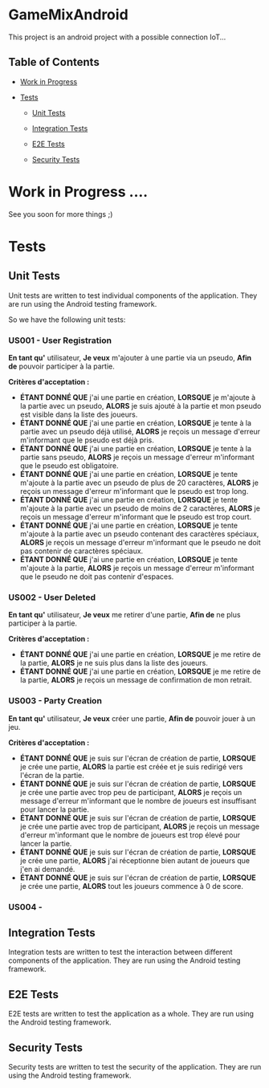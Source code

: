 
# GameMixAndroid



This project is an android project with a possible connection IoT...



## Table of Contents

- [Work in Progress](#work-in-progress)

- [Tests](#tests)

  - [Unit Tests](#unit-tests)

  - [Integration Tests](#integration-tests)
  
  - [E2E Tests](#e2e-tests)

  - [Security Tests](#security-tests)



# Work in Progress ....
See you soon for more things ;)

# Tests


## Unit Tests
Unit tests are written to test individual components of the application. They are run using the Android testing framework.

So we have the following unit tests:

### US001 - User Registration
**En tant qu'** utilisateur,
**Je veux** m'ajouter à une partie via un pseudo,
**Afin de** pouvoir participer à la partie.

**Critères d'acceptation :**
- **ÉTANT DONNÉ QUE** j'ai une partie en création, **LORSQUE** je m'ajoute à la partie avec un pseudo, **ALORS** je suis ajouté à la partie et mon pseudo est visible dans la liste des joueurs.
- **ÉTANT DONNÉ QUE** j'ai une partie en création, **LORSQUE** je tente  à la partie avec un pseudo déjà utilisé, **ALORS** je reçois un message d'erreur m'informant que le pseudo est déjà pris.
- **ÉTANT DONNÉ QUE** j'ai une partie en création, **LORSQUE** je tente  à la partie sans pseudo, **ALORS** je reçois un message d'erreur m'informant que le pseudo est obligatoire.
- **ÉTANT DONNÉ QUE** j'ai une partie en création, **LORSQUE** je tente  m'ajoute à la partie avec un pseudo de plus de 20 caractères, **ALORS** je reçois un message d'erreur m'informant que le pseudo est trop long.
- **ÉTANT DONNÉ QUE** j'ai une partie en création, **LORSQUE** je tente  m'ajoute à la partie avec un pseudo de moins de 2 caractères, **ALORS** je reçois un message d'erreur m'informant que le pseudo est trop court.
- **ÉTANT DONNÉ QUE** j'ai une partie en création, **LORSQUE** je tente  m'ajoute à la partie avec un pseudo contenant des caractères spéciaux, **ALORS** je reçois un message d'erreur m'informant que le pseudo ne doit pas contenir de caractères spéciaux.
- **ÉTANT DONNÉ QUE** j'ai une partie en création, **LORSQUE** je tente m'ajoute à la partie, **ALORS** je reçois un message d'erreur m'informant que le pseudo ne doit pas contenir d'espaces.

### US002 - User Deleted
**En tant qu'** utilisateur,
**Je veux** me retirer d'une partie,
**Afin de** ne plus participer à la partie.

**Critères d'acceptation :**
- **ÉTANT DONNÉ QUE** j'ai une partie en création, **LORSQUE** je me retire de la partie, **ALORS** je ne suis plus dans la liste des joueurs.
- **ÉTANT DONNÉ QUE** j'ai une partie en création, **LORSQUE** je me retire de la partie, **ALORS** je reçois un message de confirmation de mon retrait.

### US003 - Party Creation 
**En tant qu'** utilisateur,
**Je veux** créer une partie,
**Afin de** pouvoir jouer à un jeu.

**Critères d'acceptation :**
- **ÉTANT DONNÉ QUE** je suis sur l'écran de création de partie, **LORSQUE** je crée une partie, **ALORS** la partie est créée et je suis redirigé vers l'écran de la partie.
- **ÉTANT DONNÉ QUE** je suis sur l'écran de création de partie, **LORSQUE** je crée une partie avec trop peu de participant, **ALORS** je reçois un message d'erreur m'informant que le nombre de joueurs est insuffisant pour lancer la partie.
- **ÉTANT DONNÉ QUE** je suis sur l'écran de création de partie, **LORSQUE** je crée une partie avec trop de participant, **ALORS** je reçois un message d'erreur m'informant que le nombre de joueurs est trop élevé pour lancer la partie.
- **ÉTANT DONNÉ QUE** je suis sur l'écran de création de partie, **LORSQUE** je crée une partie, **ALORS** j'ai réceptionne bien autant de joueurs que j'en ai demandé.
- **ÉTANT DONNÉ QUE** je suis sur l'écran de création de partie, **LORSQUE** je crée une partie, **ALORS** tout les joueurs commence à 0 de score.

### US004 - 
## Integration Tests
Integration tests are written to test the interaction between different components of the application. They are run using the Android testing framework.
## E2E Tests
E2E tests are written to test the application as a whole. They are run using the Android testing framework.
## Security Tests
Security tests are written to test the security of the application. They are run using the Android testing framework.
